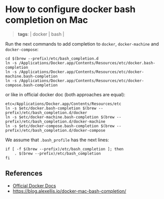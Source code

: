 # How to configure docker bash completion on Mac
> **tags**: | docker | bash |


Run the next commands to add completion to `docker`, `docker-machine` and `docker-compose`:

```
cd $(brew --prefix)/etc/bash_completion.d
ln -s /Applications/Docker.app/Contents/Resources/etc/docker.bash-completion
ln -s /Applications/Docker.app/Contents/Resources/etc/docker-machine.bash-completion
ln -s /Applications/Docker.app/Contents/Resources/etc/docker-compose.bash-completion
```

or like in official docker doc (both approaches are equal):

```
etc=/Applications/Docker.app/Contents/Resources/etc
ln -s $etc/docker.bash-completion $(brew --prefix)/etc/bash_completion.d/docker
ln -s $etc/docker-machine.bash-completion $(brew --prefix)/etc/bash_completion.d/docker-machine
ln -s $etc/docker-compose.bash-completion $(brew --prefix)/etc/bash_completion.d/docker-compose
```

We assume that `.bash_profile` has the next lines:

```
if [ -f $(brew --prefix)/etc/bash_completion ]; then
    . $(brew --prefix)/etc/bash_completion
fi
```

## References
- [Official Docker Docs](https://docs.docker.com/docker-for-mac/#bash)
- https://blog.alexellis.io/docker-mac-bash-completion/
